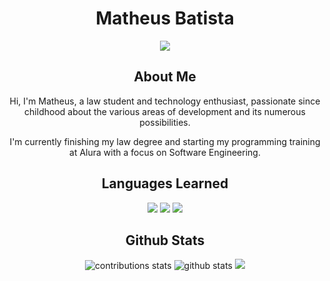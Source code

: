 <!-- title -->
<h1 align="center">Matheus Batista</h1>

<!-- badges -->
<div align="center">
<a href="https://www.linkedin.com/in/matheusgmb/" name="linkedin"><img src="https://img.shields.io/badge/linkedIn--blue.svg?style=social&logo=linkedin&logoColor=blue&labelColor=white"></a>
</div>

<!-- About Me -->
<div align="center">
<h2>About Me</h2>
Hi, I'm Matheus, a law student and technology enthusiast, passionate since childhood about the various areas of development and its numerous possibilities.

I'm currently finishing my law degree and starting my programming training at Alura with a focus on Software Engineering.
</div>

<!-- languages learned -->
<div align="center">
<h2>Languages Learned</h2>
<a href="" name="html5"><img src="https://img.shields.io/badge/_-_-_.svg?style=social&logo=html5"></a>
<a href="" name="css3"><img src="https://img.shields.io/badge/_-_-_.svg?style=social&logo=css3"></a>
<a href="" name="javascript"><img src="https://img.shields.io/badge/_-_-_.svg?style=social&logo=javascript"></a>
</div>

<!-- stats -->
<div align="center">
<h2>Github Stats</h2>
<img src="https://github-readme-streak-stats.herokuapp.com/?user=matheusgmb&theme=graywhite" alt="contributions stats"/>
<img src="https://github-readme-stats.vercel.app/api?username=matheusgmb&show_icons=true&theme=graywhite" alt="github stats">
<img src="https://github-readme-stats.vercel.app/api/top-langs/?username=matheusgmb&layout=compact">
</div>



<!-- Projects -->
<!--

<div align="center">
<h2>Projects</h2>
<ul>
<li><img src="https://github-readme-stats.vercel.app/api/pin/?username=<USERNAME-HERE>&repo=<REPO-NAME-HERE>" alt=""></li>
<li></li>
<li></li>
<li></li>
</ul>
</div>

-->
